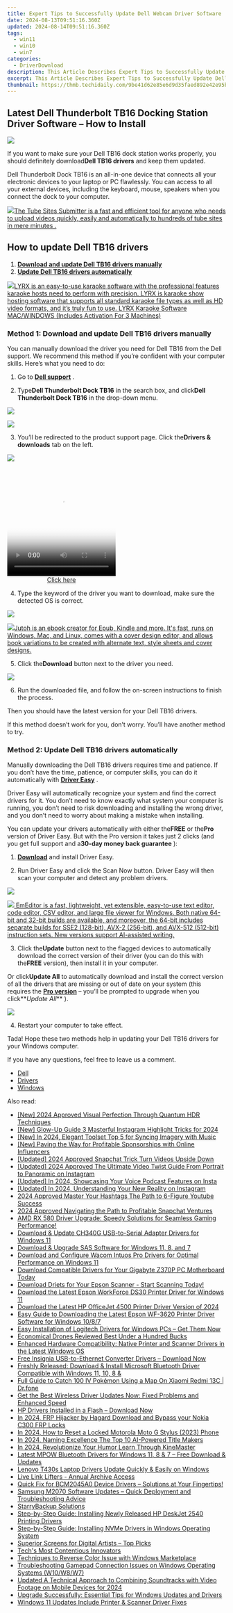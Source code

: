 ```yaml
---
title: Expert Tips to Successfully Update Dell Webcam Driver Software
date: 2024-08-13T09:51:16.360Z
updated: 2024-08-14T09:51:16.360Z
tags:
  - win11
  - win10
  - win7
categories:
  - DriverDownload
description: This Article Describes Expert Tips to Successfully Update Dell Webcam Driver Software
excerpt: This Article Describes Expert Tips to Successfully Update Dell Webcam Driver Software
thumbnail: https://thmb.techidaily.com/9be41d62e85e6d9d35faed892e42e95be3740ff6798e8e9db724143c55700cdb.png
---
```


## Latest Dell Thunderbolt TB16 Docking Station Driver Software – How to Install

![](https://images.drivereasy.com/wp-content/uploads/2019/07/image-51.png)

 If you want to make sure your Dell TB16 dock station works properly, you should definitely download**Dell TB16 drivers** and keep them updated.

 Dell Thunderbolt Dock TB16 is an all-in-one device that connects all your electronic devices to your laptop or PC flawlessly. You can access to all your external devices, including the keyboard, mouse, speakers when you connect the dock to your computer.

<!-- affiliate ads begin -->
<a href="https://secure.2checkout.com/order/checkout.php?PRODS=4531356&QTY=1&AFFILIATE=108875&CART=1"><img src="https://secure.avangate.com/images/merchant/8fdd149fcaa7058caccc9c4ad5b0d89a/products/tss-box.JPG" border="0">The Tube Sites Submitter is a fast and efficient tool for anyone who needs to upload videos quickly, easily and automatically to hundreds of tube sites in mere minutes . </a>
<!-- affiliate ads end -->
## How to update Dell TB16 drivers

1. **[Download and update Dell TB16 drivers manually](https://tools.techidaily.com/drivereasy/download/)**
2. **[Update Dell TB16 drivers automatically](https://tools.techidaily.com/drivereasy/download/)**

<!-- affiliate ads begin -->
<a href="https://shop.pcdj.com/order/checkout.php?PRODS=4698998&QTY=1&AFFILIATE=108875&CART=1"> <img src="https://secure.avangate.com/images/merchant/47f4b6321e9fd8e8f7326a6adc1a7c1e/products/MacBook_Pro_lyrx-withsinger-tv.png" border="0">LYRX is an easy-to-use karaoke software with the professional features karaoke hosts need to perform with precision. LYRX is karaoke show hosting software that supports all standard karaoke file types as well as HD video formats, and it’s truly fun to use. 
LYRX Karaoke Software MAC/WINDOWS (Includes Activation For 3 Machines)</a>
<!-- affiliate ads end -->
### Method 1: Download and update Dell TB16 drivers manually

 You can manually download the driver you need for Dell TB16 from the Dell support. We recommend this method if you’re confident with your computer skills. Here’s what you need to do:

 1) Go to **[Dell support](https://shop-links.co/link/?exclusive=1&publisher_slug=itechdaily19598&url=https%3A%2F%2Fwww.dell.com%2Fsupport%2Fhome%2F)**  .

 2) Type**Dell Thunderbolt Dock TB16** in the search box, and click**Dell Thunderbolt Dock TB16** in the drop-down menu.

![](https://images.drivereasy.com/wp-content/uploads/2019/07/image-44.png)
<!-- affiliate ads begin -->
<a href="https://store.movavi.com/affiliate.php?ACCOUNT=MOVAVI&AFFILIATE=108875&PATH=https%3A%2F%2Fwww.movavi.com%3FAFFILIATE%3D108875%26RESOURCE%3DMovavi%2BVideo%2BConverter%2BBox"><img src="https://mcusercontent.com/0885a03ded3d480dca9287f12/images/8020c1dc-518e-3bdf-6e7b-e6d1bdf1597b.jpg" border="0"></a>
<!-- affiliate ads end -->

 3) You’ll be redirected to the product support page. Click the**Drivers & downloads** tab on the left.

![](https://images.drivereasy.com/wp-content/uploads/2019/07/image-45.png)
<!-- affiliate ads begin -->
<span id="1997795">
					<video width="250" height="250" style="cursor:pointer"
           poster="//a.impactradius-go.com/display-clicktoplayimage/1997795.jpeg"
           onclick="if(!this.playClicked){this.play();this.setAttribute('controls',true);this.playClicked=true;}">
	   <source src="//a.impactradius-go.com/display-ad/23621-1997795">
	   <img src="//a.impactradius-go.com/display-clicktoplayimage/1997795.jpeg" style="border: none; height: 100%; width: 100%; object-fit: contain">
	</video>
	<div style="width:250px;text-align:center"><a href="javascript:window.open(decodeURIComponent('https%3A%2F%2Fproteahair.pxf.io%2Fc%2F5597632%2F1997795%2F23621'), '_blank');void(0);">Click here</a></div>
</span>
<img height="0" width="0" src="https://imp.pxf.io/i/5597632/1997795/23621" style="position:absolute;visibility:hidden;" border="0" />
<!-- affiliate ads end -->

 4) Type the keyword of the driver you want to download, make sure the detected OS is correct.

![](https://images.drivereasy.com/wp-content/uploads/2019/07/image-46.png)
<!-- affiliate ads begin -->
<a href="https://secure.2checkout.com/order/checkout.php?PRODS=4694919&QTY=1&AFFILIATE=108875&CART=1"><img src="https://secure.avangate.com/images/merchant/bccefcc1b1eee9eca3ae4f5c1a281482/products/jutoh-logo-1200x1600.jpg" border="0">Jutoh is an ebook creator for Epub, Kindle and more. It's fast, runs on Windows, Mac, and Linux, comes with a cover design editor, and allows book variations to be created with alternate text, style sheets and cover designs. </a>
<!-- affiliate ads end -->

 5) Click the**Download** button next to the driver you need.

![](https://images.drivereasy.com/wp-content/uploads/2019/07/image-47.png)

 6) Run the downloaded file, and follow the on-screen instructions to finish the process.

Then you should have the latest version for your Dell TB16 drivers.

 If this method doesn’t work for you, don’t worry. You’ll have another method to try.

### Method 2: Update Dell TB16 drivers automatically

 Manually downloading the Dell TB16 drivers requires time and patience. If you don’t have the time, patience, or computer skills, you can do it automatically with **[Driver Easy](https://tools.techidaily.com/drivereasy/download/)**  .

 Driver Easy will automatically recognize your system and find the correct drivers for it. You don’t need to know exactly what system your computer is running, you don’t need to risk downloading and installing the wrong driver, and you don’t need to worry about making a mistake when installing.

 You can update your drivers automatically with either the**FREE** or the**Pro** version of Driver Easy. But with the Pro version it takes just 2 clicks (and you get full support and a**30-day money back guarantee** ):

 1) **[Download](https://tools.techidaily.com/drivereasy/download/)**  and install Driver Easy.

 2) Run Driver Easy and click the Scan Now button. Driver Easy will then scan your computer and detect any problem drivers.

![](https://images.drivereasy.com/wp-content/uploads/2019/07/image-49.png)
<!-- affiliate ads begin -->
<a href="https://shop.emeditor.com/order/checkout.php?PRODS=4610657&QTY=1&AFFILIATE=108875&CART=1"><img src="https://www.emeditor.com/wp-content/uploads/2024/06/emeditor_chat_ai.png" border="0">
EmEditor is a fast, lightweight, yet extensible, easy-to-use text editor, code editor, CSV editor, and large file viewer for Windows. Both native 64-bit and 32-bit builds are available, and moreover, the 64-bit includes separate builds for SSE2 (128-bit), AVX-2 (256-bit), and AVX-512 (512-bit) instruction sets. New versions support AI-assisted writing.</a>
<!-- affiliate ads end -->

 3) Click the**Update** button next to the flagged devices to automatically download the correct version of their driver (you can do this with the**FREE** version), then install it in your computer.

 Or click**Update All** to automatically download and install the correct version of all the drivers that are missing or out of date on your system (this requires the **[Pro version](https://tools.techidaily.com/drivereasy/download/)**  – you’ll be prompted to upgrade when you click**_Update All_** ).

![](https://images.drivereasy.com/wp-content/uploads/2019/07/image-50.png)

4) Restart your computer to take effect.

 Tada! Hope these two methods help in updating your Dell TB16 drivers for your Windows computer.

If you have any questions, feel free to leave us a comment.

* [Dell](https://tools.techidaily.com/drivereasy/download/)
* [Drivers](https://tools.techidaily.com/drivereasy/download/)
* [Windows](https://tools.techidaily.com/drivereasy/download/)

<ins class="adsbygoogle"
     style="display:block"
     data-ad-format="autorelaxed"
     data-ad-client="ca-pub-7571918770474297"
     data-ad-slot="1223367746"></ins>



<ins class="adsbygoogle"
     style="display:block"
     data-ad-client="ca-pub-7571918770474297"
     data-ad-slot="8358498916"
     data-ad-format="auto"
     data-full-width-responsive="true"></ins>

<span class="atpl-alsoreadstyle">Also read:</span>
<div><ul>
<li><a href="https://fox-boxes.techidaily.com/new-2024-approved-visual-perfection-through-quantum-hdr-techniques/"><u>[New] 2024 Approved  Visual Perfection Through Quantum HDR Techniques</u></a></li>
<li><a href="https://instagram-videos.techidaily.com/new-glow-up-guide-3-masterful-instagram-highlight-tricks-for-2024/"><u>[New] Glow-Up Guide  3 Masterful Instagram Highlight Tricks for 2024</u></a></li>
<li><a href="https://fox-direct.techidaily.com/new-in-2024-elegant-toolset-top-5-for-syncing-imagery-with-music/"><u>[New] In 2024, Elegant Toolset  Top 5 for Syncing Imagery with Music</u></a></li>
<li><a href="https://extra-support.techidaily.com/new-paving-the-way-for-profitable-sponsorships-with-online-influencers/"><u>[New] Paving the Way for Profitable Sponsorships with Online Influencers</u></a></li>
<li><a href="https://snapchat-videos.techidaily.com/updated-2024-approved-snapchat-trick-turn-videos-upside-down/"><u>[Updated] 2024 Approved  Snapchat Trick  Turn Videos Upside Down</u></a></li>
<li><a href="https://instagram-videos.techidaily.com/updated-2024-approved-the-ultimate-video-twist-guide-from-portrait-to-panoramic-on-instagram/"><u>[Updated] 2024 Approved  The Ultimate Video Twist Guide  From Portrait to Panoramic on Instagram</u></a></li>
<li><a href="https://vp-tips.techidaily.com/updated-in-2024-showcasing-your-voice-podcast-features-on-insta/"><u>[Updated] In 2024, Showcasing Your Voice  Podcast Features on Insta</u></a></li>
<li><a href="https://instagram-video-files.techidaily.com/updated-in-2024-understanding-your-new-reality-on-instagram/"><u>[Updated] In 2024, Understanding Your New Reality on Instagram</u></a></li>
<li><a href="https://youtube-help.techidaily.com/2024-approved-master-your-hashtags-the-path-to-6-figure-youtube-success/"><u>2024 Approved  Master Your Hashtags  The Path to 6-Figure Youtube Success</u></a></li>
<li><a href="https://snapchat-videos.techidaily.com/2024-approved-navigating-the-path-to-profitable-snapchat-ventures/"><u>2024 Approved  Navigating the Path to Profitable Snapchat Ventures</u></a></li>
<li><a href="https://hardware-help.techidaily.com/amd-rx-580-driver-upgrade-speedy-solutions-for-seamless-gaming-performance/"><u>AMD RX 580 Driver Upgrade: Speedy Solutions for Seamless Gaming Performance!</u></a></li>
<li><a href="https://win-amazing.techidaily.com/download-and-update-ch340g-usb-to-serial-adapter-drivers-for-windows-11/"><u>Download & Update CH340G USB-to-Serial Adapter Drivers for Windows 11</u></a></li>
<li><a href="https://win-amazing.techidaily.com/download-and-upgrade-sas-software-for-windows-11-8-and-7/"><u>Download & Upgrade SAS Software for Windows 11, 8, and 7</u></a></li>
<li><a href="https://win-amazing.techidaily.com/download-and-configure-wacom-intuos-pro-drivers-for-optimal-performance-on-windows-11/"><u>Download and Configure Wacom Intuos Pro Drivers for Optimal Performance on Windows 11</u></a></li>
<li><a href="https://win-amazing.techidaily.com/download-compatible-drivers-for-your-gigabyte-z370p-pc-motherboard-today/"><u>Download Compatible Drivers for Your Gigabyte Z370P PC Motherboard Today</u></a></li>
<li><a href="https://win-amazing.techidaily.com/download-driets-for-your-epson-scanner-start-scanning-today/"><u>Download Driets for Your Epson Scanner - Start Scanning Today!</u></a></li>
<li><a href="https://win-amazing.techidaily.com/download-the-latest-epson-workforce-ds30-printer-driver-for-windows-11/"><u>Download the Latest Epson WorkForce DS30 Printer Driver for Windows 11</u></a></li>
<li><a href="https://win-amazing.techidaily.com/download-the-latest-hp-officejet-4500-printer-driver-version-of-2024/"><u>Download the Latest HP OfficeJet 4500 Printer Driver Version of 2024</u></a></li>
<li><a href="https://win-amazing.techidaily.com/easy-guide-to-downloading-the-latest-epson-wf-3620-printer-driver-software-for-windows-1087/"><u>Easy Guide to Downloading the Latest Epson WF-3620 Printer Driver Software for Windows 10/8/7</u></a></li>
<li><a href="https://win-amazing.techidaily.com/1722975203917-easy-installation-of-logitech-drivers-for-windows-pcs-get-them-now/"><u>Easy Installation of Logitech Drivers for Windows PCs – Get Them Now</u></a></li>
<li><a href="https://fox-access.techidaily.com/economical-drones-reviewed-best-under-a-hundred-bucks/"><u>Economical Drones Reviewed  Best Under a Hundred Bucks</u></a></li>
<li><a href="https://win-amazing.techidaily.com/enhanced-hardware-compatibility-native-printer-and-scanner-drivers-in-the-latest-windows-os/"><u>Enhanced Hardware Compatibility: Native Printer and Scanner Drivers in the Latest Windows OS</u></a></li>
<li><a href="https://win-amazing.techidaily.com/1722969011872-free-insignia-usb-to-ethernet-converter-drivers-download-now/"><u>Free Insignia USB-to-Ethernet Converter Drivers – Download Now</u></a></li>
<li><a href="https://win-amazing.techidaily.com/freshly-released-download-and-install-microsoft-bluetooth-driver-compatible-with-windows-11-10-8-and/"><u>Freshly Released: Download & Install Microsoft Bluetooth Driver Compatible with Windows 11, 10, 8 &</u></a></li>
<li><a href="https://android-pokemon-go.techidaily.com/full-guide-to-catch-100-iv-pokemon-using-a-map-on-xiaomi-redmi-13c-drfone-by-drfone-virtual-android/"><u>Full Guide to Catch 100 IV Pokémon Using a Map On Xiaomi Redmi 13C | Dr.fone</u></a></li>
<li><a href="https://win-amazing.techidaily.com/get-the-best-wireless-driver-updates-now-fixed-problems-and-enhanced-speed/"><u>Get the Best Wireless Driver Updates Now: Fixed Problems and Enhanced Speed</u></a></li>
<li><a href="https://win-amazing.techidaily.com/1722965068030-hp-drivers-installed-in-a-flash-download-now/"><u>HP Drivers Installed in a Flash – Download Now</u></a></li>
<li><a href="https://android-frp.techidaily.com/in-2024-frp-hijacker-by-hagard-download-and-bypass-your-nokia-c300-frp-locks-by-drfone-android/"><u>In 2024, FRP Hijacker by Hagard Download and Bypass your Nokia C300 FRP Locks</u></a></li>
<li><a href="https://android-unlock.techidaily.com/in-2024-how-to-reset-a-locked-motorola-moto-g-stylus-2023-phone-by-drfone-android/"><u>In 2024, How to Reset a Locked Motorola Moto G Stylus (2023) Phone</u></a></li>
<li><a href="https://extra-skills.techidaily.com/in-2024-naming-excellence-the-top-10-ai-powered-title-makers/"><u>In 2024, Naming Excellence  The Top 10 AI-Powered Title Makers</u></a></li>
<li><a href="https://extra-support.techidaily.com/in-2024-revolutionize-your-humor-learn-through-kinemaster/"><u>In 2024, Revolutionize Your Humor  Learn Through KineMaster</u></a></li>
<li><a href="https://win-amazing.techidaily.com/latest-mpow-bluetooth-drivers-for-windows-11-8-and-7-free-download-and-updates/"><u>Latest MPOW Bluetooth Drivers for Windows 11, 8 & 7 – Free Download & Updates</u></a></li>
<li><a href="https://win-amazing.techidaily.com/lenovo-t430s-laptop-drivers-update-quickly-and-easily-on-windows/"><u>Lenovo T430s Laptop Drivers Update Quickly & Easily on Windows</u></a></li>
<li><a href="https://facebook-video-content.techidaily.com/live-link-lifters-annual-archive-access/"><u>Live Link Lifters - Annual Archive Access</u></a></li>
<li><a href="https://win-amazing.techidaily.com/quick-fix-for-bcm2045a0-device-drivers-solutions-at-your-fingertips/"><u>Quick Fix for BCM2045A0 Device Drivers – Solutions at Your Fingertips!</u></a></li>
<li><a href="https://win-amazing.techidaily.com/samsung-m2070-software-updates-quick-deployment-and-troubleshooting-advice/"><u>Samsung M2070 Software Updates – Quick Deployment and Troubleshooting Advice</u></a></li>
<li><a href="https://data-recovery.techidaily.com/starrybackup-solutions/"><u>StarryBackup Solutions</u></a></li>
<li><a href="https://win-amazing.techidaily.com/step-by-step-guide-installing-newly-released-hp-deskjet-2540-printing-drivers/"><u>Step-by-Step Guide: Installing Newly Released HP DeskJet 2540 Printing Drivers</u></a></li>
<li><a href="https://win-amazing.techidaily.com/step-by-step-guide-installing-nvme-drivers-in-windows-operating-system/"><u>Step-by-Step Guide: Installing NVMe Drivers in Windows Operating System</u></a></li>
<li><a href="https://extra-lessons.techidaily.com/superior-screens-for-digital-artists-top-picks/"><u>Superior Screens for Digital Artists – Top Picks</u></a></li>
<li><a href="https://facebook.techidaily.com/techs-most-contentious-innovators/"><u>Tech's Most Contentious Innovators</u></a></li>
<li><a href="https://win11.techidaily.com/techniques-to-reverse-color-issue-with-windows-marketplace/"><u>Techniques to Reverse Color Issue with Windows Marketplace</u></a></li>
<li><a href="https://win-amazing.techidaily.com/troubleshooting-gamepad-connection-issues-on-windows-operating-systems-w10w8w7/"><u>Troubleshooting Gamepad Connection Issues on Windows Operating Systems (W10/W8/W7)</u></a></li>
<li><a href="https://voice-adjusting.techidaily.com/updated-a-technical-approach-to-combining-soundtracks-with-video-footage-on-mobile-devices-for-2024/"><u>Updated A Technical Approach to Combining Soundtracks with Video Footage on Mobile Devices for 2024</u></a></li>
<li><a href="https://win-amazing.techidaily.com/upgrade-successfully-essential-tips-for-windows-updates-and-drivers/"><u>Upgrade Successfully: Essential Tips for Windows Updates and Drivers</u></a></li>
<li><a href="https://win-amazing.techidaily.com/windows-11-updates-include-printer-and-scanner-driver-fixes/"><u>Windows 11 Updates Include Printer & Scanner Driver Fixes</u></a></li>
</ul></div>
